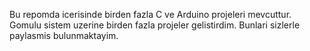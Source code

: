 Bu repomda icerisinde birden fazla C ve Arduino projeleri mevcuttur. Gomulu sistem uzerine birden fazla projeler gelistirdim. Bunlari sizlerle paylasmis bulunmaktayim.
